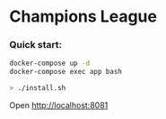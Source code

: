 # Champions League

### Quick start:

```bash
docker-compose up -d
docker-compose exec app bash

> ./install.sh
```

Open [http://localhost:8081](http://localhost:8081)
